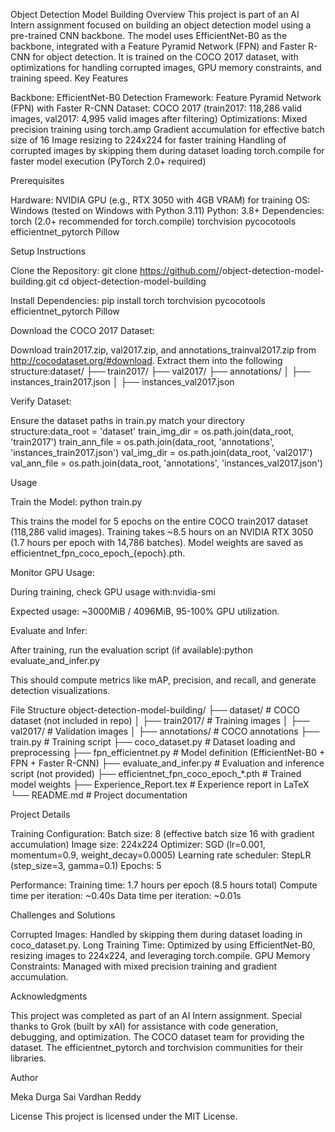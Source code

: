 Object Detection Model Building
Overview
This project is part of an AI Intern assignment focused on building an object detection model using a pre-trained CNN backbone. The model uses EfficientNet-B0 as the backbone, integrated with a Feature Pyramid Network (FPN) and Faster R-CNN for object detection. It is trained on the COCO 2017 dataset, with optimizations for handling corrupted images, GPU memory constraints, and training speed.
Key Features

Backbone: EfficientNet-B0
Detection Framework: Feature Pyramid Network (FPN) with Faster R-CNN
Dataset: COCO 2017 (train2017: 118,286 valid images, val2017: 4,995 valid images after filtering) 
Optimizations:
Mixed precision training using torch.amp
Gradient accumulation for effective batch size of 16
Image resizing to 224x224 for faster training
Handling of corrupted images by skipping them during dataset loading
torch.compile for faster model execution (PyTorch 2.0+ required)



Prerequisites

Hardware: NVIDIA GPU (e.g., RTX 3050 with 4GB VRAM) for training
OS: Windows (tested on Windows with Python 3.11)
Python: 3.8+
Dependencies:
torch (2.0+ recommended for torch.compile)
torchvision
pycocotools
efficientnet_pytorch
Pillow



Setup Instructions

Clone the Repository:
git clone https://github.com/<your-username>/object-detection-model-building.git
cd object-detection-model-building


Install Dependencies:
pip install torch torchvision pycocotools efficientnet_pytorch Pillow


Download the COCO 2017 Dataset:

Download train2017.zip, val2017.zip, and annotations_trainval2017.zip from http://cocodataset.org/#download.
Extract them into the following structure:dataset/
├── train2017/
├── val2017/
├── annotations/
│   ├── instances_train2017.json
│   ├── instances_val2017.json




Verify Dataset:

Ensure the dataset paths in train.py match your directory structure:data_root = 'dataset'
train_img_dir = os.path.join(data_root, 'train2017')
train_ann_file = os.path.join(data_root, 'annotations', 'instances_train2017.json')
val_img_dir = os.path.join(data_root, 'val2017')
val_ann_file = os.path.join(data_root, 'annotations', 'instances_val2017.json')





Usage

Train the Model:
python train.py


This trains the model for 5 epochs on the entire COCO train2017 dataset (118,286 valid images).
Training takes ~8.5 hours on an NVIDIA RTX 3050 (1.7 hours per epoch with 14,786 batches).
Model weights are saved as efficientnet_fpn_coco_epoch_{epoch}.pth.


Monitor GPU Usage:

During training, check GPU usage with:nvidia-smi


Expected usage: ~3000MiB / 4096MiB, 95-100% GPU utilization.


Evaluate and Infer:

After training, run the evaluation script (if available):python evaluate_and_infer.py


This should compute metrics like mAP, precision, and recall, and generate detection visualizations.



File Structure
object-detection-model-building/
├── dataset/                       # COCO dataset (not included in repo)
│   ├── train2017/                # Training images
│   ├── val2017/                  # Validation images
│   ├── annotations/              # COCO annotations
├── train.py                      # Training script
├── coco_dataset.py               # Dataset loading and preprocessing
├── fpn_efficientnet.py           # Model definition (EfficientNet-B0 + FPN + Faster R-CNN)
├── evaluate_and_infer.py         # Evaluation and inference script (not provided)
├── efficientnet_fpn_coco_epoch_*.pth  # Trained model weights
├── Experience_Report.tex         # Experience report in LaTeX
└── README.md                     # Project documentation

Project Details

Training Configuration:
Batch size: 8 (effective batch size 16 with gradient accumulation)
Image size: 224x224
Optimizer: SGD (lr=0.001, momentum=0.9, weight_decay=0.0005)
Learning rate scheduler: StepLR (step_size=3, gamma=0.1)
Epochs: 5


Performance:
Training time: 1.7 hours per epoch (8.5 hours total)
Compute time per iteration: ~0.40s
Data time per iteration: ~0.01s



Challenges and Solutions

Corrupted Images: Handled by skipping them during dataset loading in coco_dataset.py.
Long Training Time: Optimized by using EfficientNet-B0, resizing images to 224x224, and leveraging torch.compile.
GPU Memory Constraints: Managed with mixed precision training and gradient accumulation.

Acknowledgments

This project was completed as part of an AI Intern assignment.
Special thanks to Grok (built by xAI) for assistance with code generation, debugging, and optimization.
The COCO dataset team for providing the dataset.
The efficientnet_pytorch and torchvision communities for their libraries.

Author

Meka Durga Sai Vardhan Reddy

License
This project is licensed under the MIT License.
